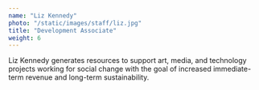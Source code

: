 ```yaml
---
name: "Liz Kennedy"
photo: "/static/images/staff/liz.jpg"
title: "Development Associate"
weight: 6
---
```

Liz Kennedy generates resources to support art, media, and technology projects working for social change with the goal of increased immediate-term revenue and long-term sustainability.